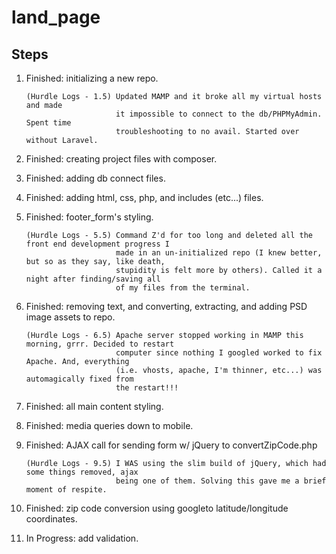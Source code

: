 # land_page

## Steps    
1) Finished: initializing a new repo.

       (Hurdle Logs - 1.5) Updated MAMP and it broke all my virtual hosts and made 
                           it impossible to connect to the db/PHPMyAdmin. Spent time 
                           troubleshooting to no avail. Started over without Laravel. 
                      
2) Finished: creating project files with composer.
3) Finished: adding db connect files.
4) Finished: adding html, css, php, and includes (etc...) files.
5) Finished: footer_form's styling.

       (Hurdle Logs - 5.5) Command Z'd for too long and deleted all the front end development progress I 
                           made in an un-initialized repo (I knew better, but so as they say, like death, 
                           stupidity is felt more by others). Called it a night after finding/saving all 
                           of my files from the terminal.
             
6) Finished: removing text, and converting, extracting, and adding PSD image assets to repo.

       (Hurdle Logs - 6.5) Apache server stopped working in MAMP this morning, grrr. Decided to restart
                           computer since nothing I googled worked to fix Apache. And, everything 
                           (i.e. vhosts, apache, I'm thinner, etc...) was automagically fixed from 
                           the restart!!!

7) Finished: all main content styling.
8) Finished: media queries down to mobile.
9) Finished: AJAX call for sending form w/ jQuery to convertZipCode.php

       (Hurdle Logs - 9.5) I WAS using the slim build of jQuery, which had some things removed, ajax 
                           being one of them. Solving this gave me a brief moment of respite.

10) Finished: zip code conversion using googleto latitude/longitude coordinates.
11) In Progress: add validation.
